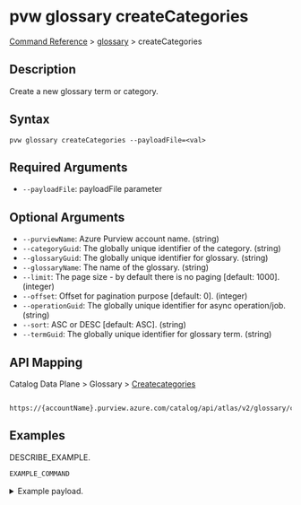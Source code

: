 # pvw glossary createCategories
[Command Reference](../../../README.md#command-reference) > [glossary](./main.md) > createCategories

## Description
Create a new glossary term or category.

## Syntax
```
pvw glossary createCategories --payloadFile=<val>
```

## Required Arguments
- `--payloadFile`: payloadFile parameter

## Optional Arguments
- `--purviewName`: Azure Purview account name. (string)
- `--categoryGuid`: The globally unique identifier of the category. (string)
- `--glossaryGuid`: The globally unique identifier for glossary. (string)
- `--glossaryName`: The name of the glossary. (string)
- `--limit`: The page size - by default there is no paging [default: 1000]. (integer)
- `--offset`: Offset for pagination purpose [default: 0]. (integer)
- `--operationGuid`: The globally unique identifier for async operation/job. (string)
- `--sort`: ASC or DESC [default: ASC]. (string)
- `--termGuid`: The globally unique identifier for glossary term. (string)

## API Mapping
Catalog Data Plane > Glossary > [Createcategories]()
```
 https://{accountName}.purview.azure.com/catalog/api/atlas/v2/glossary/createCategories
```

## Examples
DESCRIBE_EXAMPLE.
```powershell
EXAMPLE_COMMAND
```
<details><summary>Example payload.</summary>
<p>

```json
PASTE_JSON_HERE
```
</p>
</details>
